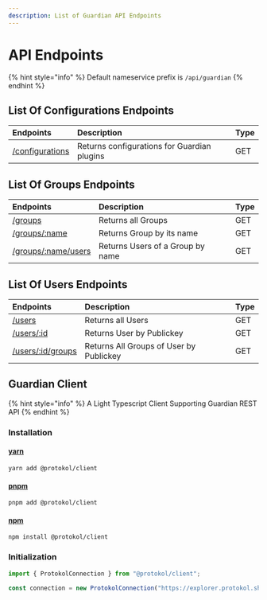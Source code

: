 ```yaml
---
description: List of Guardian API Endpoints
---
```


# API Endpoints

{% hint style="info" %}
Default nameservice prefix is `/api/guardian`
{% endhint %}

## List Of Configurations Endpoints

| Endpoints | Description | Type |
| :--- | :--- | :--- |
| [/configurations](../../nameservice/api-endpoints/configurations.md) | Returns configurations for Guardian plugins | GET |

## List Of Groups Endpoints

| Endpoints | Description | Type |
| :--- | :--- | :--- |
| [/groups](groups.md#groups-1) | Returns all Groups | GET |
| [/groups/:name](groups.md#groups-name) | Returns Group by its name | GET |
| [/groups/:name/users](groups.md#users-by-group-name) | Returns Users of a Group by name | GET |

## List Of Users Endpoints

| Endpoints | Description | Type |
| :--- | :--- | :--- |
| [/users](users.md#users-1) | Returns all Users | GET |
| [/users/:id](users.md#users-id) | Returns User by Publickey | GET |
| [/users/:id/groups](users.md#users-id-groups) | Returns All Groups of User by Publickey | GET |



## Guardian Client

{% hint style="info" %}
A Light Typescript Client Supporting Guardian REST API
{% endhint %}

### Installation

#### [yarn](https://classic.yarnpkg.com/lang/en/)

```text
yarn add @protokol/client
```

#### [pnpm](https://pnpm.js.org/)

```text
pnpm add @protokol/client
```

#### [npm](https://www.npmjs.com/)

```text
npm install @protokol/client
```

### Initialization

```typescript
import { ProtokolConnection } from "@protokol/client";

const connection = new ProtokolConnection("https://explorer.protokol.sh/api");
```

## 





